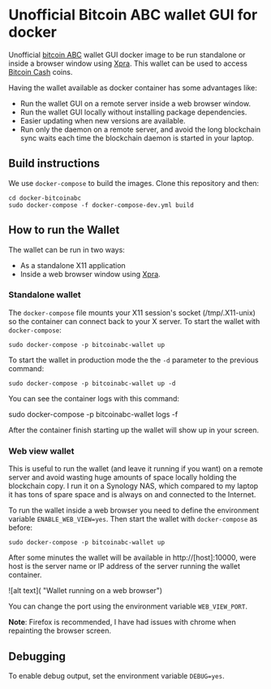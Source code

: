 
# Unofficial Bitcoin ABC wallet GUI for docker

Unofficial [bitcoin ABC](http://www.bitcoinabc.org/) wallet GUI docker image to be run standalone or inside a browser window using [Xpra](https://www.xpra.org/). This wallet can be used to access [Bitcoin Cash](https://www.bitcoincash.org/) coins.

Having the wallet available as docker container has some advantages like:

* Run the wallet GUI on a remote server inside a web browser window.
* Run the wallet GUI locally without installing package dependencies.
* Easier updating when new versions are available.
* Run only the daemon on a remote server, and avoid the long blockchain sync waits each time the blockchain daemon is started in your laptop.

## Build instructions

We use `docker-compose` to build the images. Clone this repository and then:

    cd docker-bitcoinabc
    sudo docker-compose -f docker-compose-dev.yml build

## How to run the Wallet

The wallet can be run in two ways:

* As a standalone X11 application
* Inside a web browser window using [Xpra](https://www.xpra.org/).

### Standalone wallet

The `docker-compose` file mounts your X11 session's socket (/tmp/.X11-unix) so the container can connect back to your X server. To start the wallet with `docker-compose`:

    sudo docker-compose -p bitcoinabc-wallet up

To start the wallet in production mode the the `-d` parameter to the previous
command:

    sudo docker-compose -p bitcoinabc-wallet up -d

You can see the container logs with this command:

  sudo docker-compose -p bitcoinabc-wallet logs -f

After the container finish starting up the wallet will show up in your
screen.

### Web view wallet

This is useful to run the wallet (and leave it running if you want) on a remote server and avoid wasting huge amounts of space locally holding the blockchain copy. I run it on a Synology NAS, which compared to my laptop it has tons of spare space and is always on and connected to the Internet.

To run the wallet inside a web browser you need to define the environment variable `ENABLE_WEB_VIEW=yes`. Then start the wallet with `docker-compose` as before:

    sudo docker-compose -p bitcoinabc-wallet up

After some minutes the wallet will be available in http://[host]:10000, were host is the server name or IP address of the server running the wallet container.

![alt text]( "Wallet running on a web browser")

You can change the port using the environment variable `WEB_VIEW_PORT`.

**Note**: Firefox is recommended, I have had issues with chrome when repainting the browser screen.

## Debugging
To enable debug output, set the environment variable `DEBUG=yes`.
